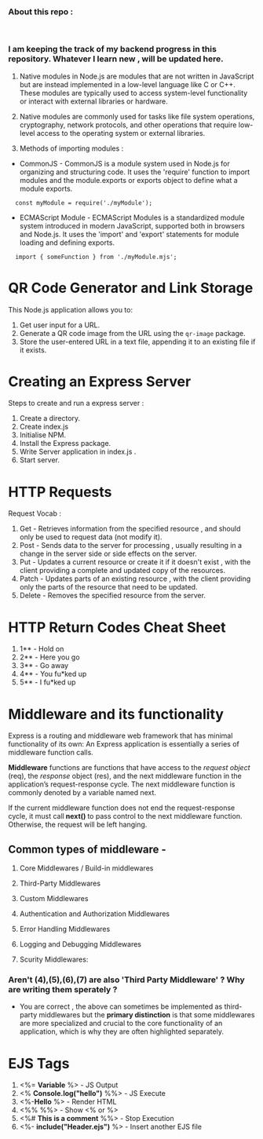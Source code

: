 <h3><strong> About this repo : </strong></h3>
<br>
<h3>
    I am keeping the track of my backend progress in this repository. Whatever I learn new , will be updated 
    here.
</h3>

1. Native modules in Node.js are modules that are not written in JavaScript but are instead implemented in a low-level language like C or C++. These modules are typically used to access system-level functionality or interact with external libraries or hardware.
    
    
2. Native modules are commonly used for tasks like file system operations, cryptography, network protocols, and other operations that require low-level access to the operating system or external libraries.
   
3. Methods of importing modules : 
        
 * CommonJS - CommonJS is a module system used in Node.js for organizing and structuring code. It uses the 'require' function to import modules and the module.exports or exports object to define what a module exports.

 ```   const myModule = require('./myModule'); ```

* ECMAScript Module - ECMAScript Modules is a standardized module system introduced in modern JavaScript, supported both in browsers and Node.js. It uses the 'import' and 'export' statements for module loading and defining exports.

```   import { someFunction } from './myModule.mjs'; ```
 # QR Code Generator and Link Storage

This Node.js application allows you to:

1. Get user input for a URL.
2. Generate a QR code image from the URL using the `qr-image` package.
3. Store the user-entered URL in a text file, appending it to an existing file if it exists.

# Creating an Express Server

Steps to create and run a express server :

1. Create a directory.
2. Create index.js
3. Initialise NPM.
4. Install the Express package.
5. Write Server application in index.js .
6. Start server.

# HTTP Requests

Request Vocab :

1. Get   - Retrieves information from the specified resource , and should only be used to request data 
          (not modify it).
2. Post  - Sends data to the server for processing , usually resulting in a change in the server side
           or side effects on the server.
3. Put   - Updates a current resource or create it if it doesn't exist , with the client providing a 
           complete and updated copy of the resources.
4. Patch - Updates parts of an existing resource , with the client providing only the parts of the 
           resource that need to be updated.
5. Delete - Removes the specified resource from the server.

# HTTP Return Codes Cheat Sheet

1. 1** - Hold on
2. 2** - Here you go 
3. 3** - Go away 
4. 4** - You fu*ked up 
5. 5** - I fu*ked up

# Middleware and its functionality

Express is a routing and middleware web framework that has minimal functionality of its own: An Express application is essentially a series of middleware function calls.

<strong>Middleware</strong> functions are functions that have access to the <i>request object</i> (req), the <i>response</i> object (res), and the next middleware function in the application’s request-response cycle. The next middleware function is commonly denoted by a variable named next.

If the current middleware function does not end the request-response cycle, it must call<strong> next() </strong>to pass control to the next middleware function. Otherwise, the request will be left hanging.

## Common types of middleware -

1. Core Middlewares / Build-in middlewares

2. Third-Party Middlewares

3. Custom Middlewares

4. Authentication and Authorization Middlewares

5. Error Handling Middlewares

6. Logging and Debugging Middlewares

7. Scurity Middlewares:

### Aren't (4),(5),(6),(7) are also 'Third Party Middleware' ? Why are writing them sperately ?

- You are correct , the above can sometimes be implemented as third-party middlewares but the
  <strong>primary distinction</strong> is that some middlewares are more specialized and crucial to the core functionality of an application, which is why they are often highlighted separately. 

# EJS Tags

1. <%= <strong>Variable</strong> %> -  JS Output
1. <% <strong>Console.log("hello")</strong> %%> -  JS Execute
1. <%-<strong><h>Hello<h></strong> %> -  Render HTML
1. <%%  %%> -  Show <% or %>
1. <%# <strong>This is a comment</strong> %%> -  Stop Execution
1. <%- <strong>include("Header.ejs")</strong> %> -  Insert another EJS file

